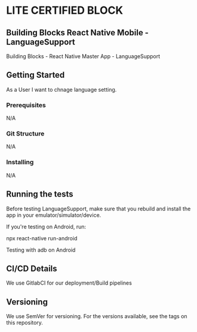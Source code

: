 # LITE CERTIFIED BLOCK

## Building Blocks React Native Mobile -  LanguageSupport

Building Blocks - React Native Master App - LanguageSupport

## Getting Started
As a User I want to chnage language setting.
### Prerequisites
N/A

### Git Structure
N/A

### Installing
N/A

## Running the tests
Before testing LanguageSupport, make sure that you rebuild and install the app in your emulator/simulator/device.

If you're testing on Android, run:

npx react-native run-android

Testing with adb on Android
## CI/CD Details
We use GitlabCI for our deployment/Build pipelines
## Versioning

We use SemVer for versioning. For the versions available, see the tags on this repository.